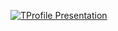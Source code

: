 [![TProfile Presentation](https://readme-typing-svg.herokuapp.com?font=Josefin+Sans&duration=4500&pause=1000&color=FFC511&center=true&vCenter=true&random=false&width=585&lines=Hello+Hello+visitor!+%F0%9F%91%8B%F0%9F%91%80;I'm+Ben%2C+also+know+as+%22Ben+l'%C3%A9clair%22+%E2%9A%A1%EF%B8%8F;On+a+quest+to+stop+being+a+JSON+developer+%F0%9F%98%A1%F0%9F%A7%91%F0%9F%8F%BC%E2%80%8D%F0%9F%92%BB;Enjoy+your+visit+to+this+little+GitHub+profile+%F0%9F%8D%80)](https://github.com/BenNotix)
